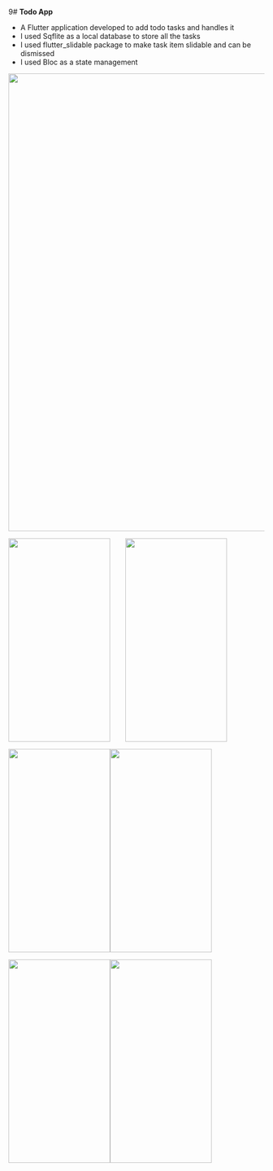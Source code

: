 9# **Todo App**
- A Flutter application developed to add todo tasks and handles it
- I used Sqflite as a local database to store all the tasks
- I used flutter_slidable package to make task item slidable and can be dismissed
- I used Bloc as a state management



 <img src="https://user-images.githubusercontent.com/100282230/158496792-56e6ebe3-5c98-460e-8527-0d7136ba6398.PNG" width="1200" height="900" />


<img style="margin-right: 30px" src="https://user-images.githubusercontent.com/100282230/158493018-1d228376-9de7-446c-9938-cb5c5223cbfd.jpeg" width="200" height="400" /><img src="https://user-images.githubusercontent.com/100282230/158494414-c22b366b-2a86-4ede-8755-6811f520b636.jpeg" width="200" height="400" /> 



 <img src="https://user-images.githubusercontent.com/100282230/158495103-7f7a2b55-f4b8-4635-8dfc-4343522e4f10.jpeg" width="200" height="400" /><img src="https://user-images.githubusercontent.com/100282230/158494639-db466286-6659-4bd5-abbc-d394d36bba15.jpeg" width="200" height="400" />

<img src="https://user-images.githubusercontent.com/100282230/158494691-9507df8a-bf9a-409d-8d3c-c778486434d4.jpeg" width="200" height="400" /><img src="https://user-images.githubusercontent.com/100282230/158494749-ea9f6848-c81f-4249-9bd4-28ff97142711.jpeg" width="200" height="400" />

     


 
                                                                                                                                          
                                         
                                                                                             



  
                                                                                                                                          
                                                                                                                                          







